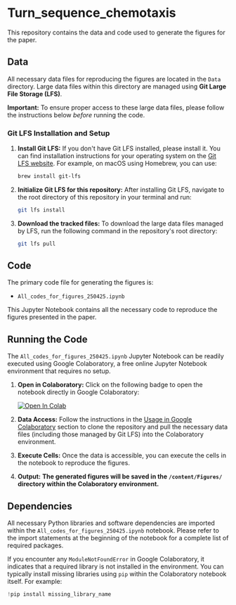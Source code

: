 # Turn_sequence_chemotaxis

This repository contains the data and code used to generate the figures for the paper.

## Data

All necessary data files for reproducing the figures are located in the `Data` directory. Large data files within this directory are managed using **Git Large File Storage (LFS)**.

**Important:** To ensure proper access to these large data files, please follow the instructions below *before* running the code.

### Git LFS Installation and Setup

1.  **Install Git LFS:**
    If you don't have Git LFS installed, please install it. You can find installation instructions for your operating system on the [Git LFS website](https://git-lfs.com/). For example, on macOS using Homebrew, you can use:
    ```bash
    brew install git-lfs
    ```

2.  **Initialize Git LFS for this repository:**
    After installing Git LFS, navigate to the root directory of this repository in your terminal and run:
    ```bash
    git lfs install
    ```

3.  **Download the tracked files:**
    To download the large data files managed by LFS, run the following command in the repository's root directory:
    ```bash
    git lfs pull
    ```

## Code

The primary code file for generating the figures is:

-   `All_codes_for_figures_250425.ipynb`

This Jupyter Notebook contains all the necessary code to reproduce the figures presented in the paper.


## Running the Code

The `All_codes_for_figures_250425.ipynb` Jupyter Notebook can be readily executed using Google Colaboratory, a free online Jupyter Notebook environment that requires no setup.

1.  **Open in Colaboratory:** Click on the following badge to open the notebook directly in Google Colaboratory:

    [![Open In Colab](https://colab.research.google.com/assets/colab-badge.svg)]([https://colab.research.google.com/github/KarinSuwazono/Turn_sequence_chemotaxis/blob/main/All_codes_for_figures_250425.ipynb](https://github.com/KarinSuwazono/Turn_sequence_chemotaxis/blob/main/Codes/All_codes_for_figures_250425.ipynb))

2.  **Data Access:** Follow the instructions in the [Usage in Google Colaboratory](#usage-in-google-colaboratory) section to clone the repository and pull the necessary data files (including those managed by Git LFS) into the Colaboratory environment.

3.  **Execute Cells:** Once the data is accessible, you can execute the cells in the notebook to reproduce the figures.


4.  **Output:**
    **The generated figures will be saved in the `/content/Figures/` directory within the Colaboratory environment.**


## Dependencies

All necessary Python libraries and software dependencies are imported within the `All_codes_for_figures_250425.ipynb` notebook. Please refer to the import statements at the beginning of the notebook for a complete list of required packages.

If you encounter any `ModuleNotFoundError` in Google Colaboratory, it indicates that a required library is not installed in the environment. You can typically install missing libraries using `pip` within the Colaboratory notebook itself. For example:

```python
!pip install missing_library_name
